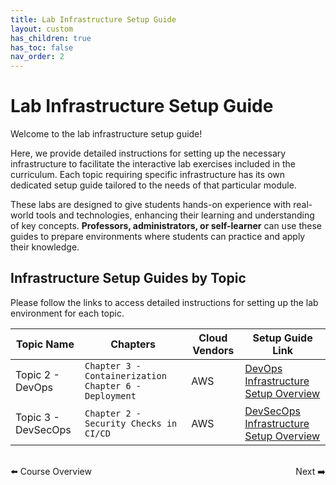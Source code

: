 ```yaml
---
title: Lab Infrastructure Setup Guide
layout: custom
has_children: true
has_toc: false
nav_order: 2
---
```


# Lab Infrastructure Setup Guide

Welcome to the lab infrastructure setup guide! 

Here, we provide detailed instructions for setting up the necessary infrastructure to facilitate the interactive lab exercises included in the curriculum. Each topic requiring specific infrastructure has its own dedicated setup guide tailored to the needs of that particular module.

These labs are designed to give students hands-on experience with real-world tools and technologies, enhancing their learning and understanding of key concepts. **Professors, administrators, or self-learner** can use these guides to prepare environments where students can practice and apply their knowledge.

## Infrastructure Setup Guides by Topic
Please follow the links to access detailed instructions for setting up the lab environment for each topic.

| Topic Name | Chapters | Cloud Vendors | Setup Guide Link |
| ---------- | -------- | ------------ | ---------------- |
| Topic 2 - DevOps | `Chapter 3 - Containerization` `Chapter 6 - Deployment` | AWS | [DevOps Infrastructure Setup Overview](./topic-2-devops-lab/) |
| Topic 3 - DevSecOps | `Chapter 2 - Security Checks in CI/CD` | AWS | [DevSecOps Infrastructure Setup Overview](./topic-3-devsecops-lab/) |

<div style="display: flex; justify-content: space-between; margin-top: 2rem;">
  <a href="../course/" style="text-decoration: none;">⬅️ Course Overview</a>
  <a href="./topic-2-devops-lab/" style="text-decoration: none;">Next ➡️</a>
</div>